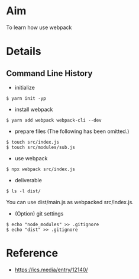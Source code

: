 # Aim

To learn how use webpack

# Details

## Command Line History

* initialize

```
$ yarn init -yp
```

* install webpack

```
$ yarn add webpack webpack-cli --dev
```

* prepare files (The following has been omitted.)
```
$ touch src/index.js
$ touch src/modules/sub.js
```

* use webpack

```
$ npx webpack src/index.js
```

* deliverable

```
$ ls -l dist/
```

You can use dist/main.js as webpacked src/index.js.


* (Option) git settings

```
$ echo "node_modules" >> .gitignore
$ echo "dist" >> .gitignore
```

# Reference

* https://ics.media/entry/12140/

